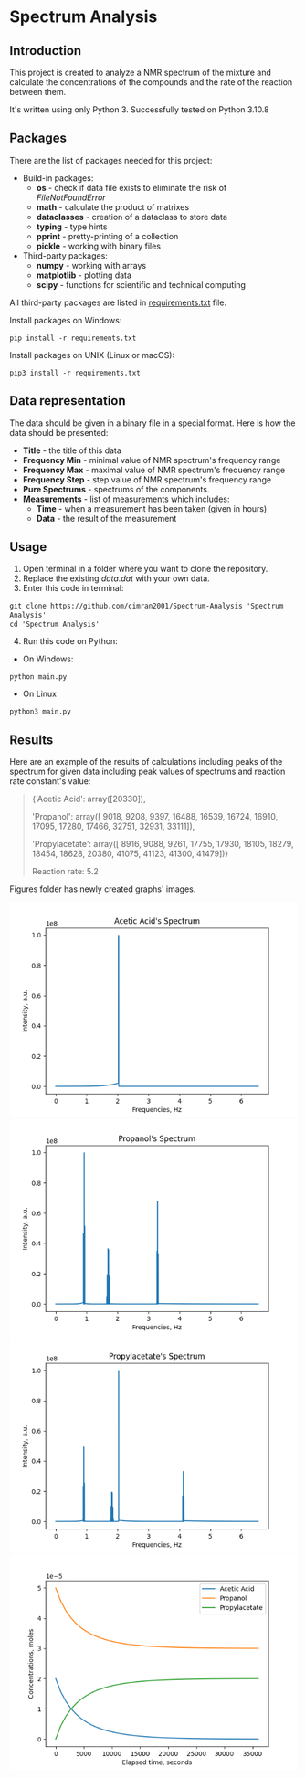 # Spectrum Analysis

## Introduction

This project is created to analyze a NMR spectrum of the mixture and calculate the concentrations of the compounds and the rate of the reaction between them.

It's written using only Python 3. Successfully tested on Python 3.10.8

## Packages

There are the list of packages needed for this project:
* Build-in packages:
  * **os** - check if data file exists to eliminate the risk of *FileNotFoundError*
  * **math** - calculate the product of matrixes
  * **dataclasses** - creation of a dataclass to store data
  * **typing** - type hints
  * **pprint** - pretty-printing of a collection
  * **pickle** - working with binary files
* Third-party packages:
  * **numpy** - working with arrays
  * **matplotlib** - plotting data
  * **scipy** - functions for scientific and technical computing

All third-party packages are listed in [requirements.txt](https://github.com/cimran2001/Spectrum-Analysis/blob/main/requirements.txt) file. 

Install packages on Windows:
```
pip install -r requirements.txt
```

Install packages on UNIX (Linux or macOS):
```
pip3 install -r requirements.txt
```


## Data representation 

The data should be given in a binary file in a special format. Here is how the data should be presented:

* **Title** - the title of this data
* **Frequency Min** - minimal value of NMR spectrum's frequency range
* **Frequency Max** - maximal value of NMR spectrum's frequency range
* **Frequency Step** - step value of NMR spectrum's frequency range
* **Pure Spectrums** - spectrums of the components.
* **Measurements** - list of measurements which includes:
  * **Time** - when a measurement has been taken (given in hours)
  * **Data** - the result of the measurement

## Usage

1. Open terminal in a folder where you want to clone the repository.
2. Replace the existing *data.dat* with your own data.
3. Enter this code in terminal:
```
git clone https://github.com/cimran2001/Spectrum-Analysis 'Spectrum Analysis'
cd 'Spectrum Analysis'
```
4. Run this code on Python:
* On Windows:
```
python main.py
```
* On Linux
```
python3 main.py
```

## Results

Here are an example of the results of calculations including peaks of the spectrum for given data including peak values of spectrums and reaction rate constant's value:

> {'Acetic Acid': array([20330]),
>
> 'Propanol': array([ 9018,  9208,  9397, 16488, 16539, 16724, 16910, 17095, 17280,
>      17466, 32751, 32931, 33111]),
>
> 'Propylacetate': array([ 8916,  9088,  9261, 17755, 17930, 18105, 18279, 18454, 18628,
>       20380, 41075, 41123, 41300, 41479])}
>
> Reaction rate: 5.2

Figures folder has newly created graphs' images.

![Acetic Acid's Spectrum](https://github.com/cimran2001/Spectrum-Analysis/blob/main/Figures/Acetic%20Acid's%20Spectrum.png)
![Propanol's Spectrum](https://github.com/cimran2001/Spectrum-Analysis/blob/main/Figures/Propanol's%20Spectrum.png)
![Propylacetate's Spectrum](https://github.com/cimran2001/Spectrum-Analysis/blob/main/Figures/Propylacetate's%20Spectrum.png)
![Concentrations](https://github.com/cimran2001/Spectrum-Analysis/blob/main/Figures/Concentrations.png)
